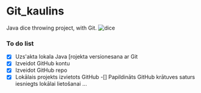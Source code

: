 # Git_kaulins
Java dice throwing project, with Git.
![dice](https://www.collinsdictionary.com/images/full/dice_393025615_1000.jpg)

### **To do list**
-[x] Uzs'akta lokala Java [rojekta versionesana ar Git
-[x] Izveidot GitHub kontu
-[x] Izveidot GitHub repo
-[x] Lokālais projekts izvietots GitHub
-[] Papildināts GitHub krātuves saturs iesniegts lokālai lietošanai
...

